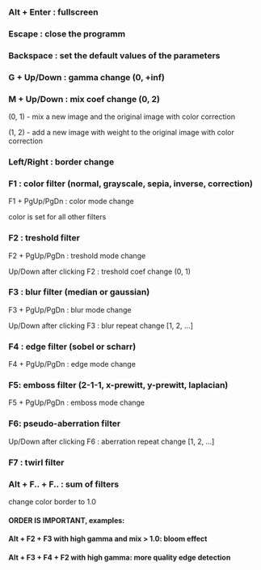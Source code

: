 ### Alt + Enter : fullscreen

### Escape : close the programm

### Backspace : set the default values of the parameters

### G + Up/Down : gamma change (0, +inf)
### M + Up/Down : mix coef change (0, 2)
(0, 1) - mix a new image and the original image with color correction
  
(1, 2) - add a new image with weight to the original image with color correction
  
### Left/Right  : border change
### F1 : color filter (normal, grayscale, sepia, inverse, correction)
F1 + PgUp/PgDn : color mode change

color is set for all other filters

### F2 : treshold filter
F2 + PgUp/PgDn : treshold mode change

Up/Down after clicking F2 : treshold coef change (0, 1)

### F3 : blur filter (median or gaussian)
F3 + PgUp/PgDn : blur mode change

Up/Down after clicking F3 : blur repeat change [1, 2, ...]

### F4 : edge filter (sobel or scharr)
F4 +  PgUp/PgDn : edge mode change

### F5: emboss filter (2-1-1, x-prewitt, y-prewitt, laplacian)
F5 +  PgUp/PgDn : emboss mode change

### F6: pseudo-aberration filter
Up/Down after clicking F6 : aberration repeat change [1, 2, ...]

### F7 : twirl filter


### Alt + F.. + F.. : sum of filters
change color border to 1.0
  
#### ORDER IS IMPORTANT, examples:

#### Alt + F2 + F3 with high gamma and mix > 1.0: bloom effect
#### Alt + F3 + F4 + F2 with high gamma: more quality edge detection
